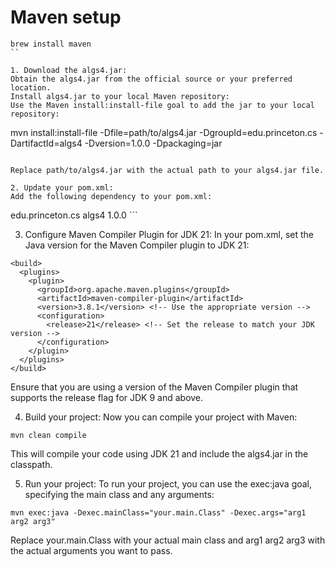 # Maven setup

```
brew install maven
``

1. Download the algs4.jar:
Obtain the algs4.jar from the official source or your preferred location.
Install algs4.jar to your local Maven repository:
Use the Maven install:install-file goal to add the jar to your local repository:
```

mvn install:install-file -Dfile=path/to/algs4.jar -DgroupId=edu.princeton.cs -DartifactId=algs4 -Dversion=1.0.0 -Dpackaging=jar

```

Replace path/to/algs4.jar with the actual path to your algs4.jar file.

2. Update your pom.xml:
Add the following dependency to your pom.xml:
```

<dependencies>
  <!-- Other dependencies -->
  <dependency>
    <groupId>edu.princeton.cs</groupId>
    <artifactId>algs4</artifactId>
    <version>1.0.0</version>
  </dependency>
</dependencies>
```

3. Configure Maven Compiler Plugin for JDK 21:
   In your pom.xml, set the Java version for the Maven Compiler plugin to JDK 21:

```
<build>
  <plugins>
    <plugin>
      <groupId>org.apache.maven.plugins</groupId>
      <artifactId>maven-compiler-plugin</artifactId>
      <version>3.8.1</version> <!-- Use the appropriate version -->
      <configuration>
        <release>21</release> <!-- Set the release to match your JDK version -->
      </configuration>
    </plugin>
  </plugins>
</build>
```

Ensure that you are using a version of the Maven Compiler plugin that supports the release flag for JDK 9 and above.

4. Build your project:
   Now you can compile your project with Maven:

```
mvn clean compile
```

This will compile your code using JDK 21 and include the algs4.jar in the classpath.

5. Run your project:
   To run your project, you can use the exec:java goal, specifying the main class and any arguments:

```
mvn exec:java -Dexec.mainClass="your.main.Class" -Dexec.args="arg1 arg2 arg3"
```

Replace your.main.Class with your actual main class and arg1 arg2 arg3 with the actual arguments you want to pass.
